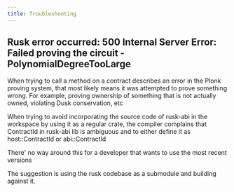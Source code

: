 ```yaml
---
title: Troubleshooting
---
```


## Rusk error occurred: 500 Internal Server Error: Failed proving the circuit - PolynomialDegreeTooLarge

When trying to call a method on a contract describes an error in the Plonk proving system, that most likely means it was attempted to prove something wrong. For example, proving ownership of something that is not actually owned, violating Dusk conservation, etc

When trying to avoid incorporating the source code of rusk-abi in the workspace by using it as a regular crate, the compiler complains that ContractId in rusk-abi lib is ambiguous and to either define it as host::ContractId or abi::ContractId

There' no way around this for a developer that wants to use the most recent versions

The suggestion is using the rusk codebase as a submodule and building against it.
